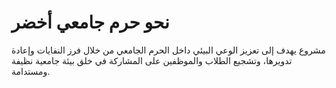 # نحو حرم جامعي أخضر

مشروع يهدف إلى تعزيز الوعي البيئي داخل الحرم الجامعي من خلال فرز النفايات وإعادة تدويرها، وتشجيع الطلاب والموظفين على المشاركة في خلق بيئة جامعية نظيفة ومستدامة.